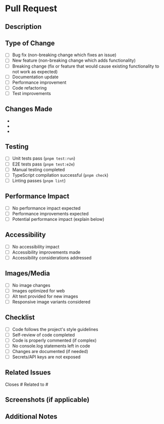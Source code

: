 # Pull Request

## Description

<!-- Briefly describe the changes in this PR -->

## Type of Change

<!-- Mark the relevant option with an "x" -->

-   [ ] Bug fix (non-breaking change which fixes an issue)
-   [ ] New feature (non-breaking change which adds functionality)
-   [ ] Breaking change (fix or feature that would cause existing functionality to not work as expected)
-   [ ] Documentation update
-   [ ] Performance improvement
-   [ ] Code refactoring
-   [ ] Test improvements

## Changes Made

<!-- List the specific changes made -->

-
-
-

## Testing

<!-- Describe how you tested these changes -->

-   [ ] Unit tests pass (`pnpm test:run`)
-   [ ] E2E tests pass (`pnpm test:e2e`)
-   [ ] Manual testing completed
-   [ ] TypeScript compilation successful (`pnpm check`)
-   [ ] Linting passes (`pnpm lint`)

## Performance Impact

<!-- For changes that might affect performance -->

-   [ ] No performance impact expected
-   [ ] Performance improvements expected
-   [ ] Potential performance impact (explain below)

## Accessibility

<!-- For UI changes -->

-   [ ] No accessibility impact
-   [ ] Accessibility improvements made
-   [ ] Accessibility considerations addressed

## Images/Media

<!-- For changes affecting images or media -->

-   [ ] No image changes
-   [ ] Images optimized for web
-   [ ] Alt text provided for new images
-   [ ] Responsive image variants considered

## Checklist

-   [ ] Code follows the project's style guidelines
-   [ ] Self-review of code completed
-   [ ] Code is properly commented (if complex)
-   [ ] No console.log statements left in code
-   [ ] Changes are documented (if needed)
-   [ ] Secrets/API keys are not exposed

## Related Issues

<!-- Link any related issues -->

Closes #
Related to #

## Screenshots (if applicable)

<!-- Add screenshots for UI changes -->

## Additional Notes

<!-- Any additional information, deployment notes, etc. -->
